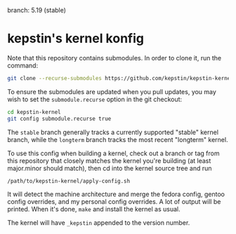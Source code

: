branch: 5.19 (stable)

# kepstin's kernel konfig

Note that this repository contains submodules. In order to clone it, run the
command:

```sh
git clone --recurse-submodules https://github.com/kepstin/kepstin-kernel.git
```

To ensure the submodules are updated when you pull updates, you may wish to set
the `submodule.recurse` option in the git checkout:

```sh
cd kepstin-kernel
git config submodule.recurse true
```

The `stable` branch generally tracks a currently supported "stable" kernel
branch, while the `longterm` branch tracks the most recent "longterm" kernel.

To use this config when building a kernel, check out a branch or tag from this
repository that closely matches the kernel you're building (at least
major.minor should match), then cd into the kernel source tree and run

```sh
/path/to/kepstin-kernel/apply-config.sh
```

It will detect the machine architecture and merge the fedora config, gentoo
config overrides, and my personal config overrides. A lot of output will be
printed. When it's done, `make` and install the kernel as usual.

The kernel will have `_kepstin` appended to the version number.
